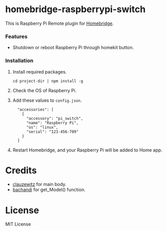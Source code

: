 # homebridge-raspberrypi-switch
This is Raspberry Pi Remote plugin for [Homebridge](https://github.com/nfarina/homebridge). 



### Features
* Shutdown or reboot Raspberry Pi through homekit button.



### Installation
1. Install required packages.

   ```
   cd project-dir | npm install -g
   ```

2. Check the OS of Raspberry Pi.

3. Add these values to `config.json`.

    ```
      "accessories": [
        {
          "accessory": "pi_switch",
          "name": "Raspberry Pi",
          "os": "linux",
          "serial": "123-456-789"
        }
      ]
    ```

4. Restart Homebridge, and your Raspberry Pi will be added to Home app.


# Credits
+ [clauzewitz](https://github.com/clauzewitz/homebridge-raspberrypi-remote) for main body.
+ [bachandi](https://github.com/bachandi/homebridge-raspberrypi-info/tree/fixes) for get_Model() function.

# License
MIT License
